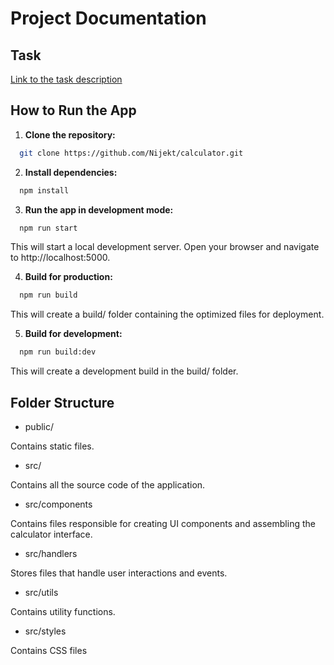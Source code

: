 # Project Documentation

## Task

[Link to the task description](https://docs.google.com/document/d/1zpXXeSae-BlcxPKgw3DhxZA92cspVailrPYoaXSYrW8/edit#heading=h.5dt3hghpa22f)

## How to Run the App

1. **Clone the repository:**
```bash
  git clone https://github.com/Nijekt/calculator.git
```
2. **Install dependencies:**
```bash
  npm install
```
3. **Run the app in development mode:**
```bash
  npm run start
```
This will start a local development server. Open your browser and navigate to http://localhost:5000.

4. **Build for production:**
```bash
  npm run build
```
This will create a build/ folder containing the optimized files for deployment.

5. **Build for development:**
```bash
  npm run build:dev
```
This will create a development build in the build/ folder.

## Folder Structure

- public/
  
Contains static files.

- src/

Contains all the source code of the application.

- src/components

Contains files responsible for creating UI components and assembling the calculator interface.

- src/handlers

Stores files that handle user interactions and events.

- src/utils

Contains utility functions.

- src/styles

Contains CSS files
